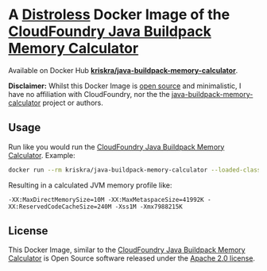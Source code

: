 # A [Distroless](https://github.com/GoogleContainerTools/distroless) Docker Image of the [CloudFoundry Java Buildpack Memory Calculator](https://github.com/cloudfoundry/java-buildpack-memory-calculator)

Available on Docker Hub [**kriskra/java-buildpack-memory-calculator**](https://hub.docker.com/r/kriskra/java-buildpack-memory-calculator).

**Disclaimer:** Whilst this Docker Image is [open source](https://github.com/kristian/java-buildpack-memory-calculator-docker) and minimalistic, I have no affiliation with CloudFoundry, nor the the [java-buildpack-memory-calculator](https://github.com/cloudfoundry/java-buildpack-memory-calculator) project or authors.

## Usage

Run like you would run the [CloudFoundry Java Buildpack Memory Calculator](https://github.com/cloudfoundry/java-buildpack-memory-calculator). Example:

```bash
docker run --rm kriskra/java-buildpack-memory-calculator --loaded-class-count 5000 --thread-count 100 --total-memory 8G
```

Resulting in a calculated JVM memory profile like:

```
-XX:MaxDirectMemorySize=10M -XX:MaxMetaspaceSize=41992K -XX:ReservedCodeCacheSize=240M -Xss1M -Xmx7988215K
```

## License

This Docker Image, similar to the [CloudFoundry Java Buildpack Memory Calculator](https://github.com/cloudfoundry/java-buildpack-memory-calculator) is Open Source software released under the [Apache 2.0 license](http://www.apache.org/licenses/LICENSE-2.0.html).